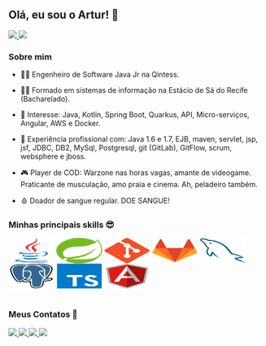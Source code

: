 <h2>Olá, eu sou o Artur! 👋</h2>

<div style="display: inline_block">
    <a href="https://github.com/arturtarcisio">
        <img height="180em" src="https://github-readme-stats.vercel.app/api?username=arturtarcisio&show_icons=true&theme=dracula&include_all_commits=true&count_private=true"/>
        <img height="180em" src="https://github-readme-stats.vercel.app/api/top-langs/?username=arturtarcisio&layout=compact&theme=dracula" />
    </a>
</div>    

<div>
  <h3>Sobre mim</h3>
  
  - 👨‍💻 Engenheiro de Software Java Jr na Qintess.

  - 👨‍🎓 Formado em sistemas de informação na Estácio de Sá do Recife (Bacharelado).

  - 🎯 Interesse: Java, Kotlin, Spring Boot, Quarkus, API, Micro-serviços, Angular, AWS e Docker.
    
  - 📌 Experiência profissional com: Java 1.6 e 1.7, EJB, maven, servlet, jsp, jsf, JDBC, DB2, MySql, Postgresql, git (GitLab), GitFlow, scrum, websphere e jboss.

  - 🎮 Player de COD: Warzone nas horas vagas, amante de videogame. Praticante de musculação, amo praia e cinema. Ah, peladeiro também.
    
  - 🩸 Doador de sangue regular. DOE SANGUE!
</div>

<div>
  <h3>Minhas principais skills 😎</h3>
  <div style="display: inline_block">
    <img margin-right="20" align="center" alt="Artur-java" height="50" width="90" src="https://raw.githubusercontent.com/devicons/devicon/master/icons/java/java-original.svg"> 
    <img margin-right="20" align="center" alt="Artur-spring" height="50" width="90" src="https://raw.githubusercontent.com/devicons/devicon/master/icons/spring/spring-original.svg">
      <img margin-right="20" align="center" alt="Artur-git" height="50" width="90" src="https://raw.githubusercontent.com/devicons/devicon/master/icons/git/git-original.svg">
      <img margin-right="20" align="center" alt="Artur-postgresql" height="50" width="90" src="https://raw.githubusercontent.com/devicons/devicon/master/icons/gitlab/gitlab-original.svg">
    <img margin-right="20" align="center" alt="Artur-mysql" height="50" width="90" src="https://raw.githubusercontent.com/devicons/devicon/master/icons/mysql/mysql-original.svg">
    <img margin-right="20" align="center" alt="Artur-postgresql" height="50" width="90" src="https://raw.githubusercontent.com/devicons/devicon/master/icons/postgresql/postgresql-original.svg">
    <img margin-right="20" align="center" alt="Artur-postgresql" height="50" width="90" src="https://raw.githubusercontent.com/devicons/devicon/master/icons/typescript/typescript-plain.svg">
    <img margin-right="20" align="center" alt="Artur-postgresql" height="50" width="90" src="https://raw.githubusercontent.com/devicons/devicon/master/icons/angularjs/angularjs-original.svg">
  </div>
</div>
<br>
<div>
  <h3>Meus Contatos 📱</h3>
    <div>
      <a href="https://github.com/arturtarcisio" target="_blank">
        <img src="https://img.shields.io/badge/GitHub-100000?style=for-the-badge&logo=github&logoColor=white" target="_blank">
      </a>
      <a href="https://instagram.com/arturtarcisio/" target="_blank">
        <img src="https://img.shields.io/badge/Instagram-E4405F?style=for-the-badge&logo=instagram&logoColor=white" target="_blank">
      </a>
      <a href="https://www.linkedin.com/in/artur-tarcisio-7382a879/" target="_blank">
        <img src="https://img.shields.io/badge/LinkedIn-0077B5?style=for-the-badge&logo=linkedin&logoColor=white" target="_blank">
      </a>
      <a href="mailto:arturtarcisio1@gmail.com" target="_blank">
        <img src="https://img.shields.io/badge/Gmail-D14836?style=for-the-badge&logo=gmail&logoColor=white" target="_blank">
      </a>
    </div>
</div>
